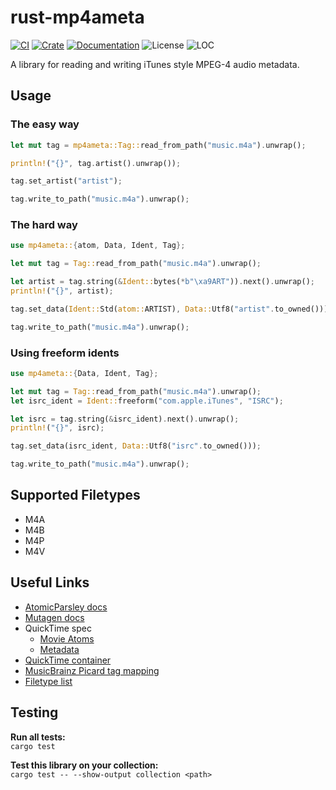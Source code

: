 # rust-mp4ameta
[![CI](https://github.com/Saecki/rust-mp4ameta/workflows/CI/badge.svg)](https://github.com/Saecki/rust-mp4ameta/actions?query=workflow%3ACI)
[![Crate](https://img.shields.io/crates/v/mp4ameta.svg)](https://crates.io/crates/mp4ameta)
[![Documentation](https://docs.rs/mp4ameta/badge.svg)](https://docs.rs/mp4ameta)
![License](https://img.shields.io/crates/l/mp4ameta?color=blue)
![LOC](https://tokei.rs/b1/github/saecki/rust-mp4ameta?category=code)

A library for reading and writing iTunes style MPEG-4 audio metadata.

## Usage

### The easy way
```rust
let mut tag = mp4ameta::Tag::read_from_path("music.m4a").unwrap();

println!("{}", tag.artist().unwrap());

tag.set_artist("artist");

tag.write_to_path("music.m4a").unwrap();
```

### The hard way
```rust
use mp4ameta::{atom, Data, Ident, Tag};

let mut tag = Tag::read_from_path("music.m4a").unwrap();

let artist = tag.string(&Ident::bytes(*b"\xa9ART")).next().unwrap();
println!("{}", artist);

tag.set_data(Ident::Std(atom::ARTIST), Data::Utf8("artist".to_owned()));

tag.write_to_path("music.m4a").unwrap();
```

### Using freeform idents
```rust
use mp4ameta::{Data, Ident, Tag};

let mut tag = Tag::read_from_path("music.m4a").unwrap();
let isrc_ident = Ident::freeform("com.apple.iTunes", "ISRC");

let isrc = tag.string(&isrc_ident).next().unwrap();
println!("{}", isrc);

tag.set_data(isrc_ident, Data::Utf8("isrc".to_owned()));

tag.write_to_path("music.m4a").unwrap();
```

## Supported Filetypes
- M4A
- M4B
- M4P
- M4V

## Useful Links
- [AtomicParsley docs](http://atomicparsley.sourceforge.net/mpeg-4files.html)
- [Mutagen docs](https://mutagen.readthedocs.io/en/latest/api/mp4.html)
- QuickTime spec
    - [Movie Atoms](https://developer.apple.com/library/archive/documentation/QuickTime/QTFF/QTFFChap2/qtff2.html)
    - [Metadata](https://developer.apple.com/library/archive/documentation/QuickTime/QTFF/Metadata/Metadata.html)
- [QuickTime container](https://wiki.multimedia.cx/index.php/QuickTime_container)
- [MusicBrainz Picard tag mapping](https://picard-docs.musicbrainz.org/en/appendices/tag_mapping.html)
- [Filetype list](https://ftyps.com/)

## Testing
__Run all tests:__<br/>
`cargo test`

__Test this library on your collection:__<br/>
`cargo test -- --show-output collection <path>`

